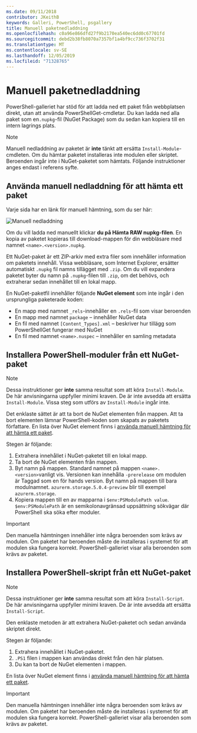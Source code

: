 ```yaml
---
ms.date: 09/11/2018
contributor: JKeithB
keywords: Galleri, PowerShell, psgallery
title: Manuell paketnedladdning
ms.openlocfilehash: c0a96e866dfd27f9b2170ea540ec6dd0c67701fd
ms.sourcegitcommit: debd2b38fb8070a7357bf1a4bf9cc736f3702f31
ms.translationtype: MT
ms.contentlocale: sv-SE
ms.lasthandoff: 12/05/2019
ms.locfileid: "71328765"
---
```

# <a name="manual-package-download"></a>Manuell paketnedladdning

PowerShell-galleriet har stöd för att ladda ned ett paket från webbplatsen direkt, utan att använda PowerShellGet-cmdletar. Du kan ladda ned alla paket som en`.nupkg`-fil (NuGet Package) som du sedan kan kopiera till en intern lagrings plats.

> [!NOTE]
> Manuell nedladdning av paketet är **inte** tänkt att ersätta `Install-Module`-cmdleten.
> Om du hämtar paketet installeras inte modulen eller skriptet. Beroenden ingår inte i NuGet-paketet som hämtats. Följande instruktioner anges endast i referens syfte.

## <a name="using-manual-download-to-acquire-a-package"></a>Använda manuell nedladdning för att hämta ett paket

Varje sida har en länk för manuell hämtning, som du ser här:

![Manuell nedladdning](../../Images/packagedisplaypagewithpseditions.png)

Om du vill ladda ned manuellt klickar **du på Hämta RAW nupkg-filen**. En kopia av paketet kopieras till download-mappen för din webbläsare med namnet `<name>.<version>.nupkg`.

Ett NuGet-paket är ett ZIP-arkiv med extra filer som innehåller information om paketets innehåll. Vissa webbläsare, som Internet Explorer, ersätter automatiskt `.nupkg` fil namns tillägget med `.zip`. Om du vill expandera paketet byter du namn på `.nupkg`-filen till `.zip`, om det behövs, och extraherar sedan innehållet till en lokal mapp.

En NuGet-paketfil innehåller följande **NuGet element** som inte ingår i den ursprungliga paketerade koden:

- En mapp med namnet `_rels`-innehåller en `.rels`-fil som visar beroenden
- En mapp med namnet `package` – innehåller NuGet data
- En fil med namnet `[Content_Types].xml` – beskriver hur tillägg som PowerShellGet fungerar med NuGet
- En fil med namnet `<name>.nuspec` – innehåller en samling metadata

## <a name="installing-powershell-modules-from-a-nuget-package"></a>Installera PowerShell-moduler från ett NuGet-paket

> [!NOTE]
> Dessa instruktioner ger **inte** samma resultat som att köra `Install-Module`. De här anvisningarna uppfyller minimi kraven. De är inte avsedda att ersätta `Install-Module`.
> Vissa steg som utförs av `Install-Module` ingår inte.

Det enklaste sättet är att ta bort de NuGet elementen från mappen. Att ta bort elementen lämnar PowerShell-koden som skapats av paketets författare.
En lista över NuGet element finns i [använda manuell hämtning för att hämta ett paket](#using-manual-download-to-acquire-a-package).

Stegen är följande:

1. Extrahera innehållet i NuGet-paketet till en lokal mapp.
2. Ta bort de NuGet elementen från mappen.
3. Byt namn på mappen. Standard namnet på mappen `<name>.<version>`vanligt vis. Versionen kan innehålla `-prerelease` om modulen är Taggad som en för hands version. Byt namn på mappen till bara modulnamnet. `azurerm.storage.5.0.4-preview` blir till exempel `azurerm.storage`.
4. Kopiera mappen till en av mapparna i `$env:PSModulePath value`. `$env:PSModulePath` är en semikolonavgränsad uppsättning sökvägar där PowerShell ska söka efter moduler.

> [!IMPORTANT]
> Den manuella hämtningen innehåller inte några beroenden som krävs av modulen. Om paketet har beroenden måste de installeras i systemet för att modulen ska fungera korrekt. PowerShell-galleriet visar alla beroenden som krävs av paketet.

## <a name="installing-powershell-scripts-from-a-nuget-package"></a>Installera PowerShell-skript från ett NuGet-paket

> [!NOTE]
> Dessa instruktioner ger **inte** samma resultat som att köra `Install-Script`. De här anvisningarna uppfyller minimi kraven. De är inte avsedda att ersätta `Install-Script`.

Den enklaste metoden är att extrahera NuGet-paketet och sedan använda skriptet direkt.

Stegen är följande:

1. Extrahera innehållet i NuGet-paketet.
2. `.PS1` filen i mappen kan användas direkt från den här platsen.
3. Du kan ta bort de NuGet elementen i mappen.

En lista över NuGet element finns i [använda manuell hämtning för att hämta ett paket](#using-manual-download-to-acquire-a-package).

> [!IMPORTANT]
> Den manuella hämtningen innehåller inte några beroenden som krävs av modulen. Om paketet har beroenden måste de installeras i systemet för att modulen ska fungera korrekt. PowerShell-galleriet visar alla beroenden som krävs av paketet.

